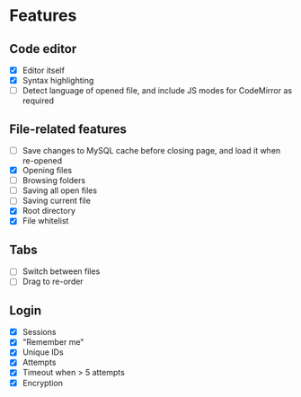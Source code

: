 # Features

## Code editor
- [x] Editor itself
- [x] Syntax highlighting
- [ ] Detect language of opened file, and include JS modes for CodeMirror as required

## File-related features
- [ ] Save changes to MySQL cache before closing page, and load it when re-opened
- [x] Opening files
- [ ] Browsing folders
- [ ] Saving all open files
- [ ] Saving current file
- [x] Root directory
- [x] File whitelist

## Tabs
- [ ] Switch between files
- [ ] Drag to re-order

## Login
- [x] Sessions
- [x] "Remember me"
- [x] Unique IDs
- [x] Attempts
- [x] Timeout when > 5 attempts
- [x] Encryption

